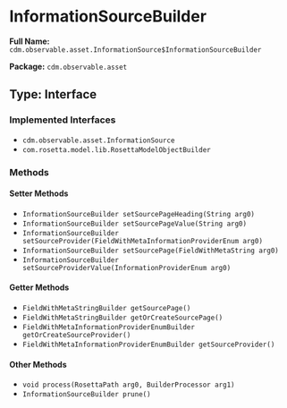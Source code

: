# InformationSourceBuilder

**Full Name:** `cdm.observable.asset.InformationSource$InformationSourceBuilder`

**Package:** `cdm.observable.asset`

## Type: Interface

### Implemented Interfaces

- `cdm.observable.asset.InformationSource`
- `com.rosetta.model.lib.RosettaModelObjectBuilder`

### Methods

#### Setter Methods

- `InformationSourceBuilder setSourcePageHeading(String arg0)`
- `InformationSourceBuilder setSourcePageValue(String arg0)`
- `InformationSourceBuilder setSourceProvider(FieldWithMetaInformationProviderEnum arg0)`
- `InformationSourceBuilder setSourcePage(FieldWithMetaString arg0)`
- `InformationSourceBuilder setSourceProviderValue(InformationProviderEnum arg0)`

#### Getter Methods

- `FieldWithMetaStringBuilder getSourcePage()`
- `FieldWithMetaStringBuilder getOrCreateSourcePage()`
- `FieldWithMetaInformationProviderEnumBuilder getOrCreateSourceProvider()`
- `FieldWithMetaInformationProviderEnumBuilder getSourceProvider()`

#### Other Methods

- `void process(RosettaPath arg0, BuilderProcessor arg1)`
- `InformationSourceBuilder prune()`

